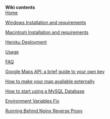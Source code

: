 **Wiki contents**<br/>
[Home](https://github.com/AHAAAAAAA/PokemonGo-Map/wiki)<br/>

[Windows Installation and requirements](https://github.com/AHAAAAAAA/PokemonGo-Map/wiki/Windows-Installation-and-requirements)<br/>

[Macintosh Installation and requirements](https://github.com/AHAAAAAAA/PokemonGo-Map/wiki/Macintosh-Installation-and-requirements)<br/>


[Heroku Deployment](https://github.com/AHAAAAAAA/PokemonGo-Map/wiki/Heroku-Deployment)<br/>

[Usage](https://github.com/AHAAAAAAA/PokemonGo-Map/wiki/Usage)<br/>

[FAQ](https://github.com/AHAAAAAAA/PokemonGo-Map/wiki/FAQ)<br/>

[Google Maps API: a brief guide to your own key](https://github.com/AHAAAAAAA/PokemonGo-Map/wiki/Google-Maps-API:-a-brief-guide-to-your-own-key)

[How to make your map available externally](https://github.com/AHAAAAAAA/PokemonGo-Map/wiki/How-to-make-your-map-available-externally)  
 

[How to start using a MySQL Database](https://github.com/AHAAAAAAA/PokemonGo-Map/wiki/How-to-start-using-a-MySQL-Server)

[Environment Variables Fix](https://github.com/AHAAAAAAA/PokemonGo-Map/wiki/Environment-Variables-fix)

[Running Behind Nginx Reverse Proxy](https://github.com/AHAAAAAAA/PokemonGo-Map/wiki/Running-Behind-a-nginx-Reverse-Proxy-on-Linux-with-Let's-Encrypt-SSL-Cert)